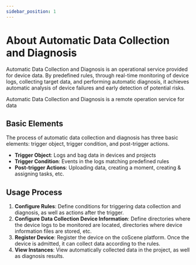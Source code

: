 ```yaml
---
sidebar_position: 1
---
```


# About Automatic Data Collection and Diagnosis

Automatic Data Collection and Diagnosis is an operational service provided for device data. By predefined rules, through real-time monitoring of device logs, collecting target data, and performing automatic diagnosis, it achieves automatic analysis of device failures and early detection of potential risks.

Automatic Data Collection and Diagnosis is a remote operation service for data

## Basic Elements

The process of automatic data collection and diagnosis has three basic elements: trigger object, trigger condition, and post-trigger actions.

- **Trigger Object**: Logs and bag data in devices and projects
- **Trigger Condition**: Events in the logs matching predefined rules
- **Post-trigger Actions**: Uploading data, creating a moment, creating & assigning tasks, etc.

## Usage Process

1. **Configure Rules**: Define conditions for triggering data collection and diagnosis, as well as actions after the trigger.
2. **Configure Data Collection Device Information**: Define directories where the device logs to be monitored are located, directories where device information files are stored, etc.
3. **Register Device**: Register the device on the coScene platform. Once the device is admitted, it can collect data according to the rules.
4. **View Instances**: View automatically collected data in the project, as well as diagnosis results.
